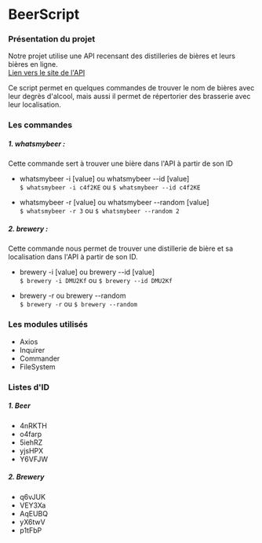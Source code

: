 # BeerScript  

### Présentation du projet

Notre projet utilise une API recensant des distilleries de bières et leurs bières en ligne.  
[Lien vers le site de l'API](https://brewerydb.com/)  

Ce script permet en quelques commandes de trouver le nom de bières avec leur degrès d'alcool,
mais aussi il permet de répertorier des brasserie avec leur localisation.  

### Les commandes

##### 1. whatsmybeer :  
Cette commande sert à trouver une bière dans l'API à partir de son ID
* whatsmybeer -i [value] ou  whatsmybeer --id [value]  
  `$ whatsmybeer -i c4f2KE` ou 
  `$ whatsmybeer --id c4f2KE `  
  
* whatsmybeer -r [value] ou whatsmybeer --random [value]  
`$ whatsmybeer -r 3` ou `$ whatsmybeer --random 2`  

##### 2. brewery :  
Cette commande nous permet de trouver une distillerie de bière et sa localisation dans l'API à partir de son ID.  

* brewery -i [value] ou brewery --id [value]  
`$ brewery -i DMU2Kf` ou `$ brewery --id DMU2Kf`  

* brewery -r ou brewery --random  
`$ brewery -r` ou `$ brewery --random`

### Les modules utilisés
* Axios
* Inquirer
* Commander
* FileSystem

### Listes d'ID
##### 1. Beer
* 4nRKTH
* o4farp
* 5iehRZ
* yjsHPX
* Y6VFJW


##### 2. Brewery 
* q6vJUK
* VEY3Xa
* AqEUBQ
* yX6twV
* p1tFbP   



